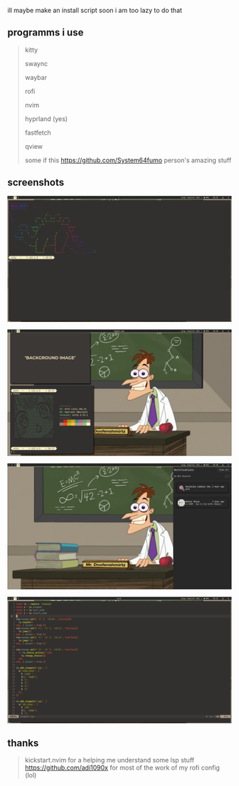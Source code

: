 ill maybe make an install script soon i am too lazy to do that

## programms i use
>kitty
>
>swaync
>
>waybar
>
>rofi
>
>nvim
>
>hyprland (yes)
>
>fastfetch
>
>qview
>
>some if this https://github.com/System64fumo person's amazing stuff
##   


## screenshots
![img](https://github.com/pita092/images-for-repos/blob/main/2024-08-21-202517_hyprshot.png?raw=true)




![img2](https://github.com/pita092/images-for-repos/blob/main/2024-08-21-202816_hyprshot.png?raw=true)




![img3](https://github.com/pita092/images-for-repos/blob/main/2024-08-21-202824_hyprshot.png?raw=true)




![img4](https://github.com/pita092/images-for-repos/blob/main/2024-08-21-203058_hyprshot.png?raw=true)


##   

## thanks

>kickstart.nvim for a helping me understand some lsp stuff
>https://github.com/adi1090x for most of the work of my rofi config (lol)
